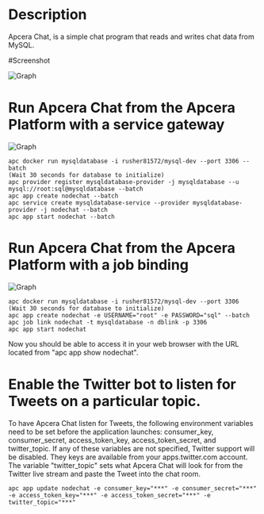 # Description 
Apcera Chat, is a simple chat program that reads and writes chat data from MySQL.

#Screenshot

![Graph](https://linux-toys.com/apcera-nodechat.png)

# Run Apcera Chat from the Apcera Platform with a service gateway
![Graph](https://www.linux-toys.com/apcerachat_sg.png)
```
apc docker run mysqldatabase -i rusher81572/mysql-dev --port 3306 --batch
(Wait 30 seconds for database to initialize)
apc provider register mysqldatabase-provider -j mysqldatabase --u mysql://root:sql@mysqldatabase --batch
apc app create nodechat --batch
apc service create mysqldatabase-service --provider mysqldatabase-provider -j nodechat --batch
apc app start nodechat --batch
```

# Run Apcera Chat from the Apcera Platform with a job binding
![Graph](https://www.linux-toys.com/apcerachat_job.png)
```
apc docker run mysqldatabase -i rusher81572/mysql-dev --port 3306
(Wait 30 seconds for database to initialize)
apc app create nodechat -e USERNAME="root" -e PASSWORD="sql" --batch 
apc job link nodechat -t mysqldatabase -n dblink -p 3306
apc app start nodechat
```

Now you should be able to access it in your web browser with the URL located from "apc app show nodechat".

# Enable the Twitter bot to listen for Tweets on a particular topic.
To have Apcera Chat listen for Tweets, the following environment variables need to be set before the application launches: consumer_key, consumer_secret, access_token_key, access_token_secret, and twitter_topic. If any of these variables are not specified, Twitter support will be disabled. They keys are available from your apps.twitter.com account. The variable "twitter_topic" sets what Apcera Chat will look for from the Twitter live stream and paste the Tweet into the chat room.
```
apc app update nodechat -e consumer_key="***" -e consumer_secret="***" -e access_token_key="***" -e access_token_secret="***" -e twitter_topic="***"
```
